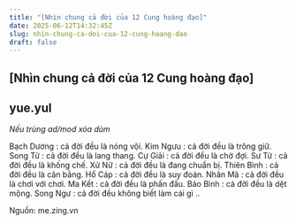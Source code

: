 ```yaml
---
title: "[Nhìn chung cả đời của 12 Cung hoàng đạo]"
date: 2025-06-12T14:32:45Z
slug: nhin-chung-ca-doi-cua-12-cung-hoang-dao
draft: false
---
```


## [Nhìn chung cả đời của 12 Cung hoàng đạo]

## yue.yul

*Nếu trùng ad/mod xóa dùm*
 
Bạch Dương : cả đời đều là nóng vội.
Kim Ngưu : cả đời đều là trông giữ.
Song Tử : cả đời đều là lang thang.
Cự Giải : cả đời đều là chờ đợi.
Sư Tử : cả đời đều là khống chế.
Xử Nữ : cả đời đều là đang chuẩn bị.
Thiên Bình : cả đời đều là cân bằng.
Hổ Cáp : cả đời đều là suy đoán.
Nhân Mã : cả đời đều là chơi với chơi.
Ma Kết : cả đời đều là phấn đấu.
Bảo Bình : cả đời đều là dệt mộng.
Song Ngư : cả đời đều không biết làm cái gì ..
 
Nguồn: me.zing.vn